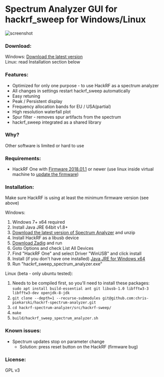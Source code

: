 # Spectrum Analyzer GUI for hackrf_sweep for Windows/Linux

![screenshot](screenshot.gif "screenshot")

### Download:
Windows: [Download the latest version](https://github.com/pavsa/hackrf-spectrum-analyzer/releases)  
Linux: read Installation section below

### Features:
- Optimized for only one purpose - to use HackRF as a spectrum analyzer
- All changes in settings restart hackrf_sweep automatically 
- Easy retuning    
- Peak / Persistent display
- Frequency allocation bands for EU / USA(partial)
- High resolution waterfall plot
- Spur filter - removes spur artifacts from the spectrum 
- hackrf_sweep integrated as a shared library

### Why?
Other software is limited or hard to use
 
### Requirements:
* HackRF One with [Firmware 2018.01.1](https://github.com/mossmann/hackrf/releases/tag/v2018.01.1) or newer (use linux inside virtual machine to [update the firmware](https://github.com/mossmann/hackrf/wiki/Updating-Firmware))  

### Installation:
Make sure HackRF is using at least the minimum firmware version (see above) 

Windows:
1. Windows 7+ x64 required 
1. Install Java JRE 64bit v1.8+
1. [Download the latest version of Spectrum Analyzer](https://github.com/pavsa/hackrf-spectrum-analyzer/releases) and unzip
1. Install HackRF as a libusb device
  1. [Download Zadig](src/hackrf-sweep/lib/zadig_2.2.exe) and run  
  2. Goto Options and check List All Devices  
  3. Find "HackRF One" and select Driver "WinUSB" and click install
1. Install (if you don't have one installed) [Java JRE for Windows x64](http://www.oracle.com/technetwork/java/javase/downloads/jre8-downloads-2133155.html)     
1. Run "hackrf_sweep_spectrum_analyzer.exe"

Linux (beta - only ubuntu tested):
1. Needs to be compiled first, so you'll need to install these packages:  
`sudo apt install build-essential ant git libusb-1.0 libfftw3-3 libfftw3-dev openjdk-8-jdk`
1. `git clone --depth=1 --recurse-submodules git@github.com:chris-piekarski/hackrf-spectrum-analyzer.git`
1. `cd hackrf-spectrum-analyzer/src/hackrf-sweep/`
1. `make` 
1. `build/hackrf_sweep_spectrum_analyzer.sh`

### Known issues:
* Spectrum updates stop on parameter change
  * Solution: press reset button on the HackRF (firmware bug)  

### License:
GPL v3 
